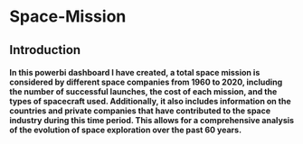 # Space-Mission
<h2>Introduction</h2>
<h4>In this powerbi dashboard I have created, a total space mission is considered by different space companies from 1960 to 2020, including the number of successful launches, the cost of each mission, and the types of spacecraft used. Additionally, it also includes information on the countries and private companies that have contributed to the space industry during this time period. This allows for a comprehensive analysis of the evolution of space exploration over the past 60 years.<h4>
